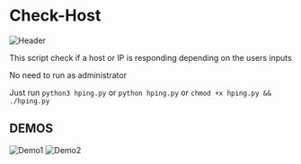 # Check-Host

![Header](https://raw.githubusercontent.com/thejoker3000/HPing/master/images/HPING-head.png)

This script check if a host or IP is responding depending on the users inputs

No need to run as administrator

Just run ```python3 hping.py``` or ```python hping.py``` or ```chmod +x hping.py && ./hping.py```

## DEMOS

![Demo1](https://raw.githubusercontent.com/thejoker3000/HPing/master/images/HPING-no-results.png)
![Demo2](https://raw.githubusercontent.com/thejoker3000/HPing/master/images/HPIN-results.png)

